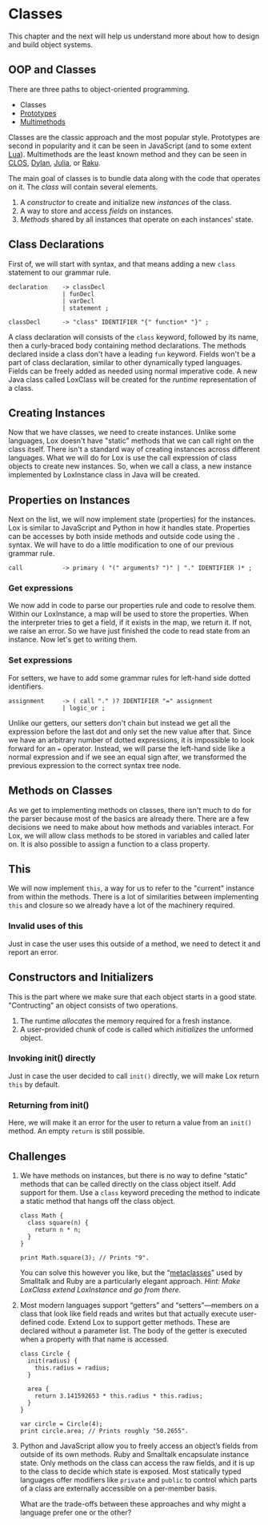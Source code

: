 # Classes

This chapter and the next will help us understand more about how to design and build object systems.

## OOP and Classes

There are three paths to object-oriented programming.

- Classes
- [Prototypes](http://gameprogrammingpatterns.com/prototype.html)
- [Multimethods](https://en.wikipedia.org/wiki/Multiple_dispatch)

Classes are the classic approach and the most popular style.
Prototypes are second in popularity and it can be seen in JavaScript (and to some extent [Lua](https://www.lua.org/pil/13.4.1.html)).
Multimethods are the least known method and they can be seen in [CLOS](https://en.wikipedia.org/wiki/Common_Lisp_Object_System), [Dylan](https://opendylan.org/), [Julia](https://julialang.org/), or [Raku](https://docs.raku.org/language/functions#Multi-dispatch).

The main goal of classes is to bundle data along with the code that operates on it. The _class_ will contain several elements.

1. A _constructor_ to create and initialize new _instances_ of the class.
2. A way to store and access _fields_ on instances.
3. _Methods_ shared by all instances that operate on each instances' state.

## Class Declarations

First of, we will start with syntax, and that means adding a new `class` statement to our grammar rule.

```BNF
declaration    -> classDecl
               | funDecl
               | varDecl
               | statement ;

classDecl      -> "class" IDENTIFIER "{" function* "}" ;
```

A class declaration will consists of the `class` keyword, followed by its name, then a curly-braced body containing method declarations.
The methods declared inside a class don't have a leading `fun` keyword.
Fields won't be a part of class declaration, similar to other dynamically typed languages. Fields can be freely added as needed using normal imperative code.
A new Java class called LoxClass will be created for the _runtime_ representation of a class.

## Creating Instances

Now that we have classes, we need to create instances. Unlike some languages, Lox doesn't have "static" methods that we can call right on the class itself.
There isn't a standard way of creating instances across different languages. What we will do for Lox is use the call expression of class objects to create new instances.
So, when we call a class, a new instance implemented by LoxInstance class in Java will be created.

## Properties on Instances

Next on the list, we will now implement state (properties) for the instances.
Lox is similar to JavaScript and Python in how it handles state. Properties can be accesses by both inside methods and outside code using the `.` syntax.
We will have to do a little modification to one of our previous grammar rule.

```BNF
call           -> primary ( "(" arguments? ")" | "." IDENTIFIER )* ;
```

### Get expressions

We now add in code to parse our properties rule and code to resolve them.
Within our LoxInstance, a map will be used to store the properties.
When the interpreter tries to get a field, if it exists in the map, we return it. If not, we raise an error.
So we have just finished the code to read state from an instance. Now let's get to writing them.

### Set expressions

For setters, we have to add some grammar rules for left-hand side dotted identifiers.

```BNF
assignment     -> ( call "." )? IDENTIFIER "=" assignment
               | logic_or ;
```

Unlike our getters, our setters don't chain but instead we get all the expression before the last dot and only set the new value after that.
Since we have an arbitrary number of dotted expressions, it is impossible to look forward for an `=` operator.
Instead, we will parse the left-hand side like a normal expression and if we see an equal sign after, we transformed the previous expression to the correct syntax tree node.

## Methods on Classes

As we get to implementing methods on classes, there isn't much to do for the parser because most of the basics are already there.
There are a few decisions we need to make about how methods and variables interact. For Lox, we will allow class methods to be stored in variables and called later on. It is also possible to assign a function to a class property.

## This

We will now implement `this`, a way for us to refer to the "current" instance from within the methods.
There is a lot of similarities between implementing `this` and closure so we already have a lot of the machinery required.

### Invalid uses of this

Just in case the user uses this outside of a method, we need to detect it and report an error.

## Constructors and Initializers

This is the part where we make sure that each object starts in a good state.
"Contructing" an object consists of two operations.

1. The runtime _allocates_ the memory required for a fresh instance.
2. A user-provided chunk of code is called which _initializes_ the unformed object.

### Invoking init() directly

Just in case the user decided to call `init()` directly, we will make Lox return `this` by default.

### Returning from init()

Here, we will make it an error for the user to return a value from an `init()` method. An empty `return` is still possible.

## Challenges

1. We have methods on instances, but there is no way to define “static” methods that can be called directly on the class object itself. Add support for them. Use a `class` keyword preceding the method to indicate a static method that hangs off the class object.

   ```lox
   class Math {
     class square(n) {
       return n * n;
     }
   }

   print Math.square(3); // Prints "9".
   ```

   You can solve this however you like, but the “[metaclasses](https://en.wikipedia.org/wiki/Metaclass)” used by Smalltalk and Ruby are a particularly elegant approach. _Hint: Make LoxClass extend LoxInstance and go from there._

2. Most modern languages support “getters” and “setters”—members on a class that look like field reads and writes but that actually execute user-defined code. Extend Lox to support getter methods. These are declared without a parameter list. The body of the getter is executed when a property with that name is accessed.

   ```lox
   class Circle {
     init(radius) {
       this.radius = radius;
     }

     area {
       return 3.141592653 * this.radius * this.radius;
     }
   }

   var circle = Circle(4);
   print circle.area; // Prints roughly "50.2655".
   ```

3. Python and JavaScript allow you to freely access an object’s fields from outside of its own methods. Ruby and Smalltalk encapsulate instance state. Only methods on the class can access the raw fields, and it is up to the class to decide which state is exposed. Most statically typed languages offer modifiers like `private` and `public` to control which parts of a class are externally accessible on a per-member basis.

   What are the trade-offs between these approaches and why might a language prefer one or the other?
